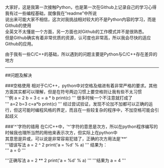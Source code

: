 大家好，这是我第一次接触Python，也是第一次在Github上记录自己的学习心得  
我有过一些编程基础，就像我在“readme”中所说  
说出来可能大家不相信，这次对我挑战相对较大的不是Python内容的学习，而是Github的使用  
全英文不太懂是一个方面，另一方面也对Github的工作模式并不是很熟悉。  
但是Github确实有着非常优质的资源，认可度也非常高，所以我会尽快的适应Github的应用。  

由于我有一些C/C++的基础，所以遇到的问题主要是Python与C/C++存在差异的地方  
******
##问题及解决

###空格使用
相对于C/C++，python中对空格及缩进有着非常严格的要求。其他方面其实都可以理解，但是在符号两边习惯上要空格则让我有些不太习惯  
'''例
a = 2
b = 3
c = a * b 
print(c)
'''
很多时候一个不注意就打成了  
'''
a=2
b=3
c=a*b
print(c)
'''
经过尝试验证，发现不论加不加都可以正确的运行，但这可能时编程风格的界定，而且在一些较复杂的程序中，不加空格可能会引起歧义  

###'^'字符的错用
在C/C++中，'^'字符的意思是次方，所以在python程序编写的时候我也理所当然的用他来表示次方，但实际上在python中    
其意思是异或，可以说是非常容易犯错了，正确的次方用法是'**'  
'''错误写法
a = 2 ^ 2 
print('a = %d' % a)
'''
结果为：  
'''
a = 0
'''

'''正确写法
a = 2 ** 2
print('a = %d' % a)
'''
'''结果为
a = 4
'''
